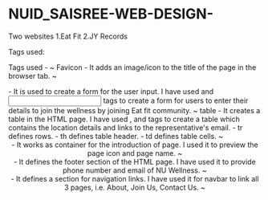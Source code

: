 # NUID_SAISREE-WEB-DESIGN-

Two websites 
1.Eat Fit
2.JY Records


Tags used:

Tags used - 
~ Favicon - It adds an image/icon to the title of the page in the browser tab. 
~ <form> - It is used to create a form for the user input. I have used <label> and <input> tags to create a form for users to enter their details to join the wellness by joining Eat fit community. 
~ table - It creates a table in the HTML page. I have used <tr>, <th> and <td> tags to create a table which contains the location details and links to the representative's email. 
	- tr defines rows.
	- th defines table header.
	- td defines table cells.
~ <header> - It works as container for the introduction of page. I used it to preview the page icon and page name. 
~ <footer> - It defines the footer section of the HTML page. I have used it to provide phone number and email of NU Wellness.
~ <nav> - It defines a section for navigation links. I have used it for navbar to link all 3 pages, i.e. About, Join Us, Contact Us.
~ <style> - It is used to define the required css of the elements in the HTML page.
~ <img> - It is used to link an image to the HTML page. I have used .gif and .jpg for images and background-image.
~ <a> - Hyperlink - Used to define a hyperlink. the 'href' attribute in <a> is used to indicate the link's destination. I have used it,
	- in the navbar to link all 3 pages.
	- in table to link to the representative's email from the default mail app.
~ <button> - It defines a button. I have used it in main page at the bottom to link the button to the JOIN US HTML page.
~ <br> - It is used to break the line and move to the next line.
